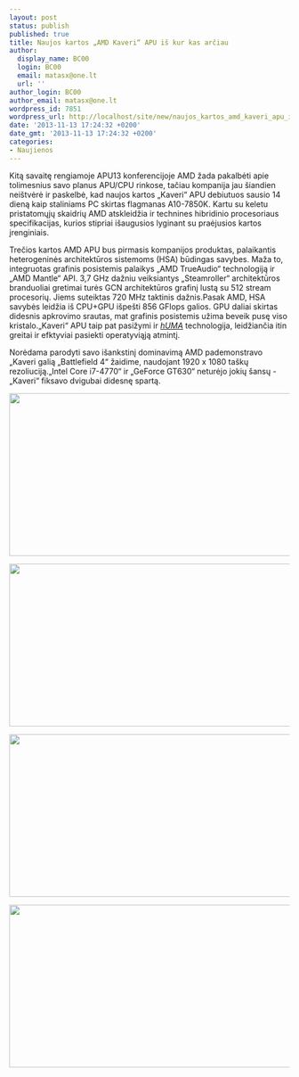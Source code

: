 ```yaml
---
layout: post
status: publish
published: true
title: Naujos kartos „AMD Kaveri“ APU iš kur kas arčiau
author:
  display_name: BC00
  login: BC00
  email: matasx@one.lt
  url: ''
author_login: BC00
author_email: matasx@one.lt
wordpress_id: 7851
wordpress_url: http://localhost/site/new/naujos_kartos_amd_kaveri_apu_is_kur_kas_arciau/
date: '2013-11-13 17:24:32 +0200'
date_gmt: '2013-11-13 17:24:32 +0200'
categories:
- Naujienos
---
```

<p>
	Kitą savaitę rengiamoje APU13 konferencijoje AMD žada pakalbėti apie tolimesnius savo planus APU/CPU rinkose, tačiau kompanija jau &scaron;iandien nei&scaron;tvėrė ir paskelbė, kad naujos kartos &bdquo;Kaveri&ldquo; APU debiutuos sausio 14 dieną kaip staliniams PC skirtas flagmanas A10-7850K. Kartu su keletu pristatomųjų skaidrių AMD atskleidžia ir technines hibridinio procesoriaus specifikacijas, kurios stipriai i&scaron;augusios lyginant su praėjusios kartos įrenginiais.</p>
<p>
	Trečios kartos AMD APU bus pirmasis kompanijos produktas, palaikantis heterogeninės architektūros sistemoms (HSA) būdingas savybes. Maža to, integruotas grafinis posistemis palaikys &bdquo;AMD TrueAudio&ldquo; technologiją ir &bdquo;AMD Mantle&ldquo; API. 3,7 GHz dažniu veiksiantys &bdquo;Steamroller&ldquo; architektūros branduoliai gretimai turės GCN architektūros grafinį lustą su 512 stream procesorių. Jiems suteiktas 720 MHz taktinis dažnis.Pasak AMD, HSA savybės leidžia i&scaron; CPU+GPU i&scaron;pe&scaron;ti 856 GFlops galios. GPU daliai skirtas didesnis apkrovimo srautas, mat grafinis posistemis užima beveik pusę viso kristalo.&bdquo;Kaveri&ldquo; APU taip pat pasižymi ir <a href="http://www.technews.lt/tekstas/amd_atskleide_dar_viena_heterogeniniu_skaiciavimu_technologija__huma.html;;"><em>hUMA</em></a> technologija, leidžiančia itin greitai ir efktyviai pasiekti operatyviąją atmintį.</p>
<p>
	Norėdama parodyti savo i&scaron;ankstinį dominavimą AMD pademonstravo &bdquo;Kaveri galią &bdquo;Battlefield 4&ldquo; žaidime, naudojant 1920 x 1080 ta&scaron;kų rezoliuciją.&bdquo;Intel Core i7-4770&ldquo; ir &bdquo;GeForce GT630&ldquo; neturėjo jokių &scaron;ansų - &bdquo;Kaveri&ldquo; fiksavo dvigubai didesnę spartą.</p>
<p>
	<img alt="" src="http://technews.lt/userfiles/kaverilaunchdetails_575px.jpg" style="width: 520px; height: 292px;" /></p>
<p>
	<img alt="" src="http://technews.lt/userfiles/kavericonfig_575px.jpg" style="width: 520px; height: 292px;" /></p>
<p>
	<img alt="" src="http://technews.lt/userfiles/kaveriperf_575px.jpg" style="width: 520px; height: 292px;" /></p>
<p>
	<img alt="" src="http://technews.lt/userfiles/trueaudio_575px.jpg" style="width: 520px; height: 292px;" /></p>
